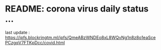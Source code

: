 # README: corona virus daily status ...

last update : <https://ipfs.blockringtm.ml/ipfs/QmeABzWNDEo8xL8WQvNg1n8z8o1eaScePCzgqV7FTKpDcc/covid.html>


